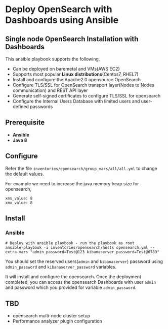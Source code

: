Deploy OpenSearch with Dashboards using Ansible
================================================

## Single node OpenSearch Installation with Dashboards

This ansible playbook supports the following,

- Can be deployed on baremetal and VMs(AWS EC2)
- Supports most popular **Linux distributions**(Centos7, RHEL7)
- Install and configure the Apache2.0 opensource OpenSearch
- Configure TLS/SSL for OpenSearch transport layer(Nodes to Nodes communication) and REST API layer
- Generate self-signed certificates to configure TLS/SSL for opensearch
- Configure the Internal Users Database with limited users and user-defined passwords

Prerequisite
------------
- **Ansible**
- **Java 8**

Configure
---------

Refer the file `inventories/opensearch/group_vars/all/all.yml` to change the default values.

For example we need to increase the java memory heap size for opensearch,

    xms_value: 8
    xmx_value: 8


Install
-------

### Ansible

    # Deploy with ansible playbook - run the playbook as root
    ansible-playbook -i inventories/opensearch/hosts opensearch.yml --extra-vars "admin_password=Test@123 kibanaserver_password=Test@6789"

You should set the reserved users(`admin` and `kibanaserver`) password using `admin_password` and `kibanaserver_password` variables.

It will install and configure the opensearch. Once the deployment completed, you can access the opensearch Dashboards with user `admin` and password which you provided for variable `admin_password`.

## TBD
- opensearch multi-node cluster setup
- Performance analyzer plugin configuration
